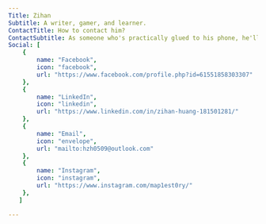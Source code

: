 ```yaml
---
Title: Zihan
Subtitle: A writer, gamer, and learner.
ContactTitle: How to contact him?
ContactSubtitle: As someone who's practically glued to his phone, he'll reply to anyone's message almost instantly, unless he's asleep. Unfortunately, hardly anyone messages him. So, just bombard him with messages—he'll definitely respond!
Social: [
    {
        name: "Facebook",
        icon: "facebook",
        url: "https://www.facebook.com/profile.php?id=61551858303307"
    },  
    {
        name: "LinkedIn",
        icon: "linkedin",
        url: "https://www.linkedin.com/in/zihan-huang-181501281/"
    },
    {
        name: "Email",
        icon: "envelope",
        url: "mailto:hzh0509@outlook.com"
    },
    {
        name: "Instagram",
        icon: "instagram",
        url: "https://www.instagram.com/map1est0ry/"
    },
   ]

---
```

